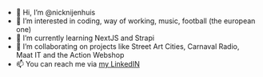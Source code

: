 - 👋 Hi, I’m @nicknijenhuis
- 👀 I’m interested in coding, way of working, music, football (the european one)
- 🌱 I’m currently learning NextJS and Strapi
- 💞️ I’m collaborating on projects like Street Art Cities, Carnaval Radio, Maat IT and the Action Webshop
- 📫 You can reach me via [my LinkedIN](https://www.linkedin.com/in/nicknijenhuis/)

<!---
nicknijenhuis/nicknijenhuis is a ✨ special ✨ repository because its `README.md` (this file) appears on your GitHub profile.
You can click the Preview link to take a look at your changes.
--->
